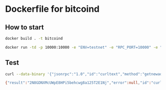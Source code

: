 # Dockerfile for bitcoind

## How to start

```bash
docker build . -t bitcoind
```

```bash
docker run -td -p 10000:10000 -e "ENV=testnet" -e "RPC_PORT=10000" -e "RPC_USER=zyfu90" -e "RPC_PASSWORD=123456" -e "RPC_ALLOW_IP=0.0.0.0/0" bitcoind
```


## Test

```bash
curl --data-binary '{"jsonrpc":"1.0","id":"curltext","method":"getnewaddress","params":[]}' -H 'content-type:text/plain;' http://zyfu90:123456@localhost:10000

{"result":"2N8GDNXMcUWpE8HPi5behcwg8a125T2E1Nj","error":null,"id":"curltext"}
```